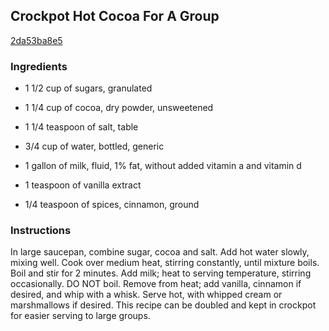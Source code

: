 ## Crockpot Hot Cocoa For A Group

[2da53ba8e5](https://recipeland.com/recipe/v/crockpot-hot-cocoa-for-group-1291)

### Ingredients

 - 1 1/2 cup of sugars, granulated

 - 1 1/4 cup of cocoa, dry powder, unsweetened

 - 1 1/4 teaspoon of salt, table

 - 3/4 cup of water, bottled, generic

 - 1 gallon of milk, fluid, 1% fat, without added vitamin a and vitamin d

 - 1 teaspoon of vanilla extract

 - 1/4 teaspoon of spices, cinnamon, ground

### Instructions

In large saucepan, combine sugar, cocoa and salt. Add hot water slowly, mixing well. Cook over medium heat, stirring constantly, until mixture boils. Boil and stir for 2 minutes. Add milk; heat to serving temperature, stirring occasionally. DO NOT boil. Remove from heat; add vanilla, cinnamon if desired, and whip with a whisk. Serve hot, with whipped cream or marshmallows if desired. This recipe can be doubled and kept in crockpot for easier serving to large groups.
